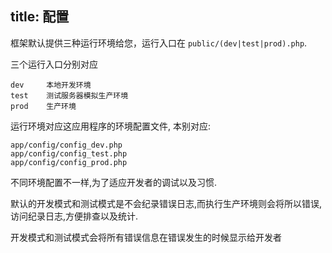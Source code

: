 title: 配置
---
框架默认提供三种运行环境给您，运行入口在 `public/(dev|test|prod).php`.

三个运行入口分别对应

```
dev     本地开发环境
test    测试服务器模拟生产环境
prod    生产环境
```

运行环境对应这应用程序的环境配置文件, 本别对应:

```
app/config/config_dev.php
app/config/config_test.php
app/config/config_prod.php
```

不同环境配置不一样,为了适应开发者的调试以及习惯.

默认的开发模式和测试模式是不会纪录错误日志,而执行生产环境则会将所以错误,访问纪录日志,方便排查以及统计.

开发模式和测试模式会将所有错误信息在错误发生的时候显示给开发者
